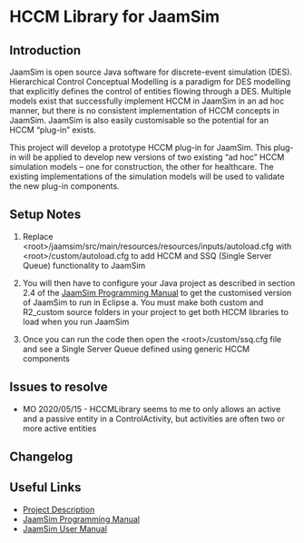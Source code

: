 # HCCM Library for JaamSim

## Introduction

JaamSim is open source Java software for discrete-event simulation (DES). Hierarchical Control Conceptual Modelling is a paradigm for DES modelling that explicitly defines the control of entities flowing through a DES. Multiple models exist that successfully implement HCCM in JaamSim in an ad hoc manner, but there is no consistent implementation of HCCM concepts in JaamSim. JaamSim is also easily customisable so the potential for an HCCM “plug-in” exists.

This project will develop a prototype HCCM plug-in for JaamSim. This plug-in will be applied to develop new versions of two existing “ad hoc” HCCM simulation models – one for construction, the other for healthcare. The existing implementations of the simulation models will be used to validate the new plug-in components.

## Setup Notes

1) Replace \<root>/jaamsim/src/main/resources/resources/inputs/autoload.cfg with \<root>/custom/autoload.cfg to add HCCM and SSQ (Single Server Queue) functionality to JaamSim

2) You will then have to configure your Java project as described in section 2.4 of the [JaamSim Programming Manual](https://jaamsim.com/docs/JaamSim%20Programming%20Manual%20-%20rev%200.51.pdf) to get the customised version of JaamSim to run in Eclipse
a. You must make both custom and R2_custom source folders in your project to get both HCCM libraries to load when you run JaamSim

3) Once you can run the code then open the \<root>/custom/ssq.cfg file and see a Single Server Queue defined using generic HCCM components

## Issues to resolve

- MO 2020/05/15 - HCCMLibrary seems to me to only allows an active and a passive entity in a ControlActivity, but activities are often two or more active entities

## Changelog

## Useful Links

- [Project Description](https://part4project.foe.auckland.ac.nz/home/project/detail/2804/)
- [JaamSim Programming Manual](https://jaamsim.com/docs/JaamSim%20Programming%20Manual%20-%20rev%200.51.pdf)
- [JaamSim User Manual](https://jaamsim.com/docs/JaamSim%20User%20Manual%202017-10.pdf)
